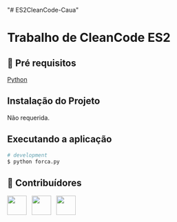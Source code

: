 "# ES2CleanCode-Caua"

# Trabalho de CleanCode ES2
 
## 🔐 Pré requisitos

<a href="https://www.python.org/">Python</a> &nbsp;

## Instalação do Projeto

Não requerida.

## Executando a aplicação

```bash
# development
$ python forca.py
```

## 🤝 Contribuídores

<a href="https://github.com/CauaSSaraiva"><img src="https://github.com/CauaSSaraiva.png" width="45" height="45"></a> &nbsp;
<a href="https://github.com/leonardobonato"><img src="https://github.com/leonardobonato.png" width="45" height="45"></a> &nbsp;
<a href="https://github.com/GeancarloBastos"><img src="https://github.com/GeancarloBasto.png" width="45" height="45"></a> &nbsp;
